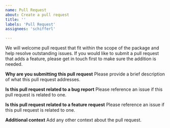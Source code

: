 ```yaml
---
name: Pull Request
about: Create a pull request
title: ''
labels: 'Pull Request'
assignees: 'schifferl'

---
```


We will welcome pull request that fit within the scope of the package and help
resolve outstanding issues. If you would like to submit a pull request that adds
a feature, please get in touch first to make sure the addition is needed.

**Why are you submitting this pull request**
Please provide a brief description of what this pull request addresses.

**Is this pull request related to a bug report**
Please reference an issue if this pull request is related to one.

**Is this pull request related to a feature request**
Please reference an issue if this pull request is related to one.

**Additional context**
Add any other context about the pull request.
